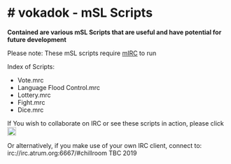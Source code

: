 <h1># vokadok - mSL Scripts</h1>

<p><strong>Contained are various mSL Scripts that are useful and have potential for future development</strong></p> 

<p>Please note: These mSL scripts require <a href="https://www.mirc.co.uk/">mIRC</a> to run</p>
 
Index of Scripts:

<ul>
  <li>Vote.mrc</li>
  <li>Language Flood Control.mrc</li>
  <li>Lottery.mrc</li>
  <li>Fight.mrc</li>
  <li>Dice.mrc</li>
</ul>

If You wish to collaborate on IRC or see these scripts in action, please click
<a href="https://www.irccloud.com/invite?channel=%23ChillRoom&amp;hostname=irc.atrum.org&amp;port=6697&amp;ssl=1" target="_blank"><img src="https://img.shields.io/badge/IRC-%23ChillRoom-1e72ff.svg?style=plastic"  height="20"></a>

Or alternatively, if you make use of your own IRC client, connect to: irc://irc.atrum.org:6667/#chillroom
TBC 2019
